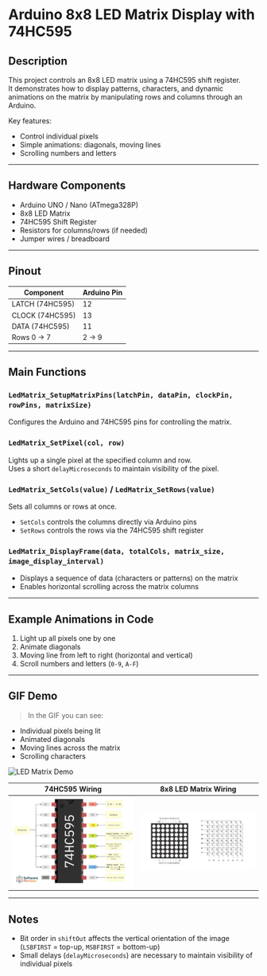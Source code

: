 # Arduino 8x8 LED Matrix Display with 74HC595

## Description
This project controls an 8x8 LED matrix using a 74HC595 shift register.  
It demonstrates how to display patterns, characters, and dynamic animations on the matrix by manipulating rows and columns through an Arduino.

Key features:
- Control individual pixels
- Simple animations: diagonals, moving lines
- Scrolling numbers and letters

---

## Hardware Components
- Arduino UNO / Nano (ATmega328P)
- 8x8 LED Matrix
- 74HC595 Shift Register
- Resistors for columns/rows (if needed)
- Jumper wires / breadboard

---

## Pinout

| Component           | Arduino Pin |
|--------------------|------------|
| LATCH (74HC595)    | 12         |
| CLOCK (74HC595)    | 13         |
| DATA (74HC595)     | 11         |
| Rows 0 → 7         | 2 → 9      |

---

## Main Functions

### `LedMatrix_SetupMatrixPins(latchPin, dataPin, clockPin, rowPins, matrixSize)`
Configures the Arduino and 74HC595 pins for controlling the matrix.

### `LedMatrix_SetPixel(col, row)`
Lights up a single pixel at the specified column and row.  
Uses a short `delayMicroseconds` to maintain visibility of the pixel.

### `LedMatrix_SetCols(value)` / `LedMatrix_SetRows(value)`
Sets all columns or rows at once.  
- `SetCols` controls the columns directly via Arduino pins  
- `SetRows` controls the rows via the 74HC595 shift register

### `LedMatrix_DisplayFrame(data, totalCols, matrix_size, image_display_interval)`
- Displays a sequence of data (characters or patterns) on the matrix  
- Enables horizontal scrolling across the matrix columns

---

## Example Animations in Code
1. Light up all pixels one by one  
2. Animate diagonals  
3. Moving line from left to right (horizontal and vertical)  
4. Scroll numbers and letters (`0-9`, `A-F`)

---

## GIF Demo
> In the GIF you can see:  
- Individual pixels being lit  
- Animated diagonals  
- Moving lines across the matrix  
- Scrolling characters  

![LED Matrix Demo]((https://github.com/CodreanuDan/8x8_Led_Matrix/blob/main/img/Recording%202025-09-18%20142359.gif))

| 74HC595 Wiring | 8x8 LED Matrix Wiring |
|----------------|----------------------|
| ![74HC595](img/74HC595-pinout-1.jpg) | ![LED Matrix](img/8X8-Matrix-Pinout.png) |

---

## Notes
- Bit order in `shiftOut` affects the vertical orientation of the image (`LSBFIRST` = top-up, `MSBFIRST` = bottom-up)  
- Small delays (`delayMicroseconds`) are necessary to maintain visibility of individual pixels


